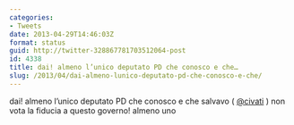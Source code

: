 ```yaml
---
categories:
- Tweets
date: 2013-04-29T14:46:03Z
format: status
guid: http://twitter-328867781703512064-post
id: 4338
title: dai! almeno l’unico deputato PD che conosco e che…
slug: /2013/04/dai-almeno-lunico-deputato-pd-che-conosco-e-che/
---
```


dai! almeno l’unico deputato PD che conosco e che salvavo ( [@civati](http://twitter.com/civati) ) non vota la fiducia a questo governo! almeno uno